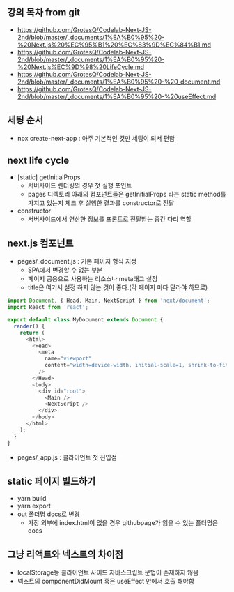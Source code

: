 ## 강의 목차 from git
- https://github.com/GrotesQ/Codelab-Next-JS-2nd/blob/master/_documents/1%EA%B0%95%20-%20Next.js%20%EC%95%B1%20%EC%83%9D%EC%84%B1.md
- https://github.com/GrotesQ/Codelab-Next-JS-2nd/blob/master/_documents/1%EA%B0%95%20-%20Next.js%EC%9D%98%20LifeCycle.md
- https://github.com/GrotesQ/Codelab-Next-JS-2nd/blob/master/_documents/1%EA%B0%95%20-%20_document.md
- https://github.com/GrotesQ/Codelab-Next-JS-2nd/blob/master/_documents/1%EA%B0%95%20-%20useEffect.md
## 세팅 순서
- npx create-next-app : 아주 기본적인 것만 세팅이 되서 편함

## next life cycle
- [static] getInitialProps
  - 서버사이드 렌더링의 경우 첫 실행 포인트
  - pages 디렉토리 아래의 컴포넌트들은 getInitialProps 라는 static method를 가지고 있는지 체크 후 실행한 결과를 constructor로 전달
- constructor
  - 서버사이드에서 연산한 정보를 프론트로 전달받는 중간 다리 역할

## next.js 컴포넌트
- pages/_document.js : 기본 페이지 형식 지정
  - SPA에서 변경할 수 없는 부분
  - 페이지 공용으로 사용하는 리소스나 meta태그 설정
  - title은 여기서 설정 하지 않는 것이 좋다.(각 페이지 마다 달라야 하므로)

```javascript
import Document, { Head, Main, NextScript } from 'next/document';
import React from 'react';

export default class MyDocument extends Document {
  render() {
    return (
      <html>
        <Head>
          <meta
            name="viewport"
            content="width=device-width, initial-scale=1, shrink-to-fit=no"
          />
        </Head>
        <body>
          <div id="root">
            <Main />
            <NextScript />
          </div>
        </body>
      </html>
    );
  }
}
```

- pages/_app.js : 클라이언트 첫 진입점

## static 페이지 빌드하기
- yarn build
- yarn export
- out 폴더명 docs로 변경
  - 가장 외부에 index.html이 없을 경우 githubpage가 읽을 수 있는 폴더명은 docs

## 그냥 리액트와 넥스트의 차이점
- localStorage등 클라이언트 사이드 자바스크립트 문법이 존재하지 않음
- 넥스트의 componentDidMount 혹은 useEffect 안에서 호출 해야함